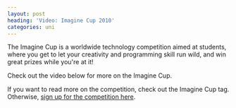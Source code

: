 ```yaml
---
layout: post
heading: 'Video: Imagine Cup 2010'
categories: uni
---
```


The Imagine Cup is a worldwide technology competition aimed at students, where you get to let your creativity and programming skill run wild, and win great prizes while you're at it!

Check out the video below for more on the Imagine Cup.

If you want to read more on the competition, check out the Imagine Cup tag. Otherwise, [sign up for the competition here](bit.ly/ICRMSP08).
